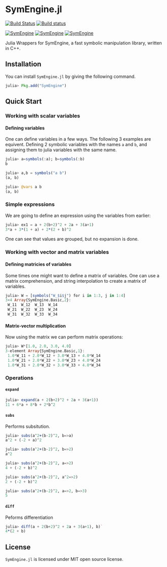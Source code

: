 # SymEngine.jl

[![Build Status](https://travis-ci.org/symengine/SymEngine.jl.svg?branch=master)](https://travis-ci.org/symengine/SymEngine.jl)
[![Build status](https://ci.appveyor.com/api/projects/status/github/symengine/symengine.rb?branch=master&svg=true)](https://ci.appveyor.com/project/isuruf/symengine-jl-pj80f/branch/master)

[![SymEngine](http://pkg.julialang.org/badges/SymEngine_0.4.svg)](http://pkg.julialang.org/?pkg=SymEngine)
[![SymEngine](http://pkg.julialang.org/badges/SymEngine_0.5.svg)](http://pkg.julialang.org/?pkg=SymEngine)
[![SymEngine](http://pkg.julialang.org/badges/SymEngine_0.6.svg)](http://pkg.julialang.org/?pkg=SymEngine)

Julia Wrappers for SymEngine, a fast symbolic manipulation library, written in C++.

## Installation

You can install `SymEngine.jl` by giving the following command.

```julia
julia> Pkg.add("SymEngine")
```

## Quick Start

### Working with scalar variables

#### Defining variables 
One can define variables in a few ways. The following 3 examples are equivent.
Defining 2 symbolic variables with the names `a` and `b`, and assigning them to julia variables with the same name.

``` julia
julia> a=symbols(:a); b=symbols(:b)
b

julia> a,b = symbols("a b")
(a, b)

julia> @vars a b
(a, b)
```

### Simple expressions

We are going to define an expression using the variables from earlier:

``` julia
julia> ex1 = a + 2(b+2)^2 + 2a + 3(a+1)
3*a + 3*(1 + a) + 2*(2 + b)^2
```

One can see that values are grouped, but no expansion is done.

### Working with vector and matrix variables

#### Defining matricies of variables

Some times one might want to define a matrix of variables.
One can use a matrix comprehension, and string interpolation to create a matrix of variables.

```julia
julia> W = [symbols("W_$i$j") for i in 1:3, j in 1:4]
3×4 Array{SymEngine.Basic,2}:
 W_11  W_12  W_13  W_14
 W_21  W_22  W_23  W_24
 W_31  W_32  W_33  W_34
```

#### Matrix-vector multiplication

Now using the matrix we can perform matrix operations:

```julia
julia> W*[1.0, 2.0, 3.0, 4.0]
3-element Array{SymEngine.Basic,1}:
 1.0*W_11 + 2.0*W_12 + 3.0*W_13 + 4.0*W_14
 1.0*W_21 + 2.0*W_22 + 3.0*W_23 + 4.0*W_24
 1.0*W_31 + 2.0*W_32 + 3.0*W_33 + 4.0*W_34
``` 


### Operations

#### `expand`

```julia
julia> expand(a + 2(b+2)^2 + 2a + 3(a+1))
11 + 6*a + 8*b + 2*b^2
```

#### `subs`
Performs subsitution.

```julia
julia> subs(a^2+(b-2)^2, b=>a)
a^2 + (-2 + a)^2

julia> subs(a^2+(b-2)^2, b=>2)
a^2

julia> subs(a^2+(b-2)^2, a=>2)
4 + (-2 + b)^2

julia> subs(a^2+(b-2)^2, a^2=>2)
2 + (-2 + b)^2

julia> subs(a^2+(b-2)^2, a=>2, b=>3)
5
```

#### `diff`
Peforms differentiation

```julia
julia> diff(a + 2(b+2)^2 + 2a + 3(a+1), b)`
4*(2 + b)
```


## License

`SymEngine.jl` is licensed under MIT open source license. 
